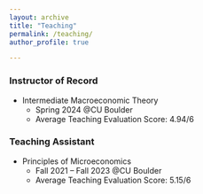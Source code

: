 ```yaml
---
layout: archive
title: "Teaching"
permalink: /teaching/
author_profile: true

---
```


### Instructor of Record
* Intermediate Macroeconomic Theory
  * Spring 2024 @CU Boulder
  * Average Teaching Evaluation Score: 4.94/6

### Teaching Assistant
* Principles of Microeconomics
  * Fall 2021 – Fall 2023 @CU Boulder
  * Average Teaching Evaluation Score: 5.15/6

